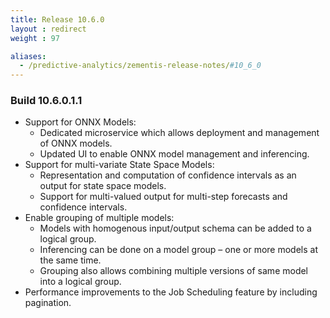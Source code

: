 ```yaml
---
title: Release 10.6.0
layout : redirect
weight : 97

aliases:
  - /predictive-analytics/zementis-release-notes/#10_6_0
---
```


### Build 10.6.0.1.1 

* Support for ONNX Models:
  - Dedicated microservice which allows deployment and management of ONNX models.
  - Updated UI to enable ONNX model management and inferencing.
* Support for multi-variate State Space Models:
  - Representation and computation of confidence intervals as an output for state space models.
  - Support for multi-valued output for multi-step forecasts and confidence intervals.
* Enable grouping of multiple models:
  - Models with homogenous input/output schema can be added to a logical group.
  - Inferencing can be done on a model group – one or more models at the same time.
  - Grouping also allows combining multiple versions of same model into a logical group.
* Performance improvements to the Job Scheduling feature by including pagination.
